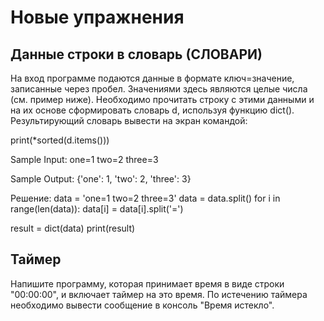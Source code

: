 # Новые упражнения

## Данные строки в словарь (СЛОВАРИ)
На вход программе подаются данные в формате ключ=значение, записанные через пробел. Значениями здесь являются целые числа (см. пример ниже). Необходимо прочитать строку с этими данными и на их основе сформировать словарь d, используя функцию dict(). Результирующий словарь вывести на экран командой:

print(*sorted(d.items()))

Sample Input:
one=1 two=2 three=3

Sample Output:
{'one': 1, 'two': 2, 'three': 3}

Решение:
data = 'one=1 two=2 three=3'
data = data.split()
for i in range(len(data)):
    data[i] = data[i].split('=')

result = dict(data)
print(result)

## Таймер 
Напишите программу, которая принимает время в виде строки "00:00:00", и включает таймер на это время.
По истечению таймера необходимо вывести сообщение в консоль "Время истекло".